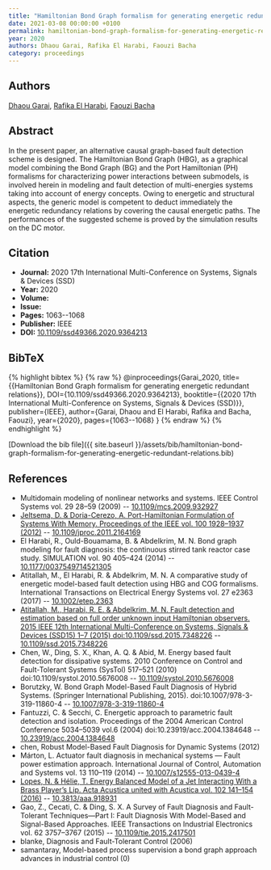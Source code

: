 ```yaml
---
title: "Hamiltonian Bond Graph formalism for generating energetic redundant relations"
date: 2021-03-08 00:00:00 +0100
permalink: hamiltonian-bond-graph-formalism-for-generating-energetic-redundant-relations
year: 2020
authors: Dhaou Garai, Rafika El Harabi, Faouzi Bacha
category: proceedings
---
```

 
## Authors
[Dhaou Garai](authors/dhaou-garai), [Rafika El Harabi](authors/rafika-el-harabi), [Faouzi Bacha](authors/faouzi-bacha)
 
## Abstract
In the present paper, an alternative causal graph-based fault detection scheme is designed. The Hamiltonian Bond Graph (HBG), as a graphical model combining the Bond Graph (BG) and the Port Hamiltonian (PH) formalisms for characterizing power interactions between submodels, is involved herein in modeling and fault detection of multi-energies systems taking into account of energy concepts. Owing to energetic and structural aspects, the generic model is competent to deduct immediately the energetic redundancy relations by covering the causal energetic paths. The performances of the suggested scheme is proved by the simulation results on the DC motor.
 
## Citation
- **Journal:** 2020 17th International Multi-Conference on Systems, Signals &amp; Devices (SSD)
- **Year:** 2020
- **Volume:** 
- **Issue:** 
- **Pages:** 1063--1068
- **Publisher:** IEEE
- **DOI:** [10.1109/ssd49366.2020.9364213](https://doi.org/10.1109/ssd49366.2020.9364213)
 
## BibTeX
{% highlight bibtex %}
{% raw %}
@inproceedings{Garai_2020,
  title={{Hamiltonian Bond Graph formalism for generating energetic redundant relations}},
  DOI={10.1109/ssd49366.2020.9364213},
  booktitle={{2020 17th International Multi-Conference on Systems, Signals &amp; Devices (SSD)}},
  publisher={IEEE},
  author={Garai, Dhaou and El Harabi, Rafika and Bacha, Faouzi},
  year={2020},
  pages={1063--1068}
}
{% endraw %}
{% endhighlight %}
 
[Download the bib file]({{ site.baseurl }}/assets/bib/hamiltonian-bond-graph-formalism-for-generating-energetic-redundant-relations.bib)
 
## References
- Multidomain modeling of nonlinear networks and systems. IEEE Control Systems vol. 29 28–59 (2009) -- [10.1109/mcs.2009.932927](https://doi.org/10.1109/mcs.2009.932927)
- [Jeltsema, D. & Doria-Cerezo, A. Port-Hamiltonian Formulation of Systems With Memory. Proceedings of the IEEE vol. 100 1928–1937 (2012)](port-hamiltonian-formulation-of-systems-with-memory) -- [10.1109/jproc.2011.2164169](https://doi.org/10.1109/jproc.2011.2164169)
- El Harabi, R., Ould-Bouamama, B. & Abdelkrim, M. N. Bond graph modeling for fault diagnosis: the continuous stirred tank reactor case study. SIMULATION vol. 90 405–424 (2014) -- [10.1177/0037549714521305](https://doi.org/10.1177/0037549714521305)
- Atitallah, M., El Harabi, R. & Abdelkrim, M. N. A comparative study of energetic model-based fault detection using HBG and COG formalisms. International Transactions on Electrical Energy Systems vol. 27 e2363 (2017) -- [10.1002/etep.2363](https://doi.org/10.1002/etep.2363)
- [Atitallah, M., Harabi, R. E. & Abdelkrim, M. N. Fault detection and estimation based on full order unknown input Hamiltonian observers. 2015 IEEE 12th International Multi-Conference on Systems, Signals &amp; Devices (SSD15) 1–7 (2015) doi:10.1109/ssd.2015.7348226](fault-detection-and-estimation-based-on-full-order-unknown-input-hamiltonian-observers) -- [10.1109/ssd.2015.7348226](https://doi.org/10.1109/ssd.2015.7348226)
- Chen, W., Ding, S. X., Khan, A. Q. & Abid, M. Energy based fault detection for dissipative systems. 2010 Conference on Control and Fault-Tolerant Systems (SysTol) 517–521 (2010) doi:10.1109/systol.2010.5676008 -- [10.1109/systol.2010.5676008](https://doi.org/10.1109/systol.2010.5676008)
- Borutzky, W. Bond Graph Model-Based Fault Diagnosis of Hybrid Systems. (Springer International Publishing, 2015). doi:10.1007/978-3-319-11860-4 -- [10.1007/978-3-319-11860-4](https://doi.org/10.1007/978-3-319-11860-4)
- Fantuzzi, C. & Secchi, C. Energetic approach to parametric fault detection and isolation. Proceedings of the 2004 American Control Conference 5034–5039 vol.6 (2004) doi:10.23919/acc.2004.1384648 -- [10.23919/acc.2004.1384648](https://doi.org/10.23919/acc.2004.1384648)
- chen, Robust Model-Based Fault Diagnosis for Dynamic Systems (2012)
- Márton, L. Actuator fault diagnosis in mechanical systems — Fault power estimation approach. International Journal of Control, Automation and Systems vol. 13 110–119 (2014) -- [10.1007/s12555-013-0439-4](https://doi.org/10.1007/s12555-013-0439-4)
- [Lopes, N. & Hélie, T. Energy Balanced Model of a Jet Interacting With a Brass Player’s Lip. Acta Acustica united with Acustica vol. 102 141–154 (2016)](energy-balanced-model-of-a-jet-interacting-with-a-brass-player-s-lip) -- [10.3813/aaa.918931](https://doi.org/10.3813/aaa.918931)
- Gao, Z., Cecati, C. & Ding, S. X. A Survey of Fault Diagnosis and Fault-Tolerant Techniques—Part I: Fault Diagnosis With Model-Based and Signal-Based Approaches. IEEE Transactions on Industrial Electronics vol. 62 3757–3767 (2015) -- [10.1109/tie.2015.2417501](https://doi.org/10.1109/tie.2015.2417501)
- blanke, Diagnosis and Fault-Tolerant Control (2006)
- samantaray, Model-based process supervision a bond graph approach advances in industrial control (0)

